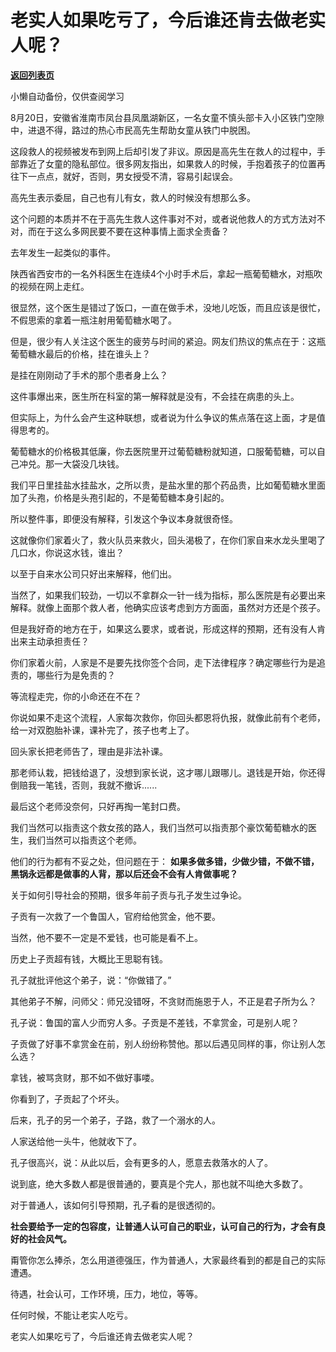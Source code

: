 # 老实人如果吃亏了，今后谁还肯去做老实人呢？

[**返回列表页**](/gzh/记忆承载3)

小懒自动备份，仅供查阅学习

8月20日，安徽省淮南市凤台县凤凰湖新区，一名女童不慎头部卡入小区铁门空隙中，进退不得，路过的热心市民高先生帮助女童从铁门中脱困。

  

这段救人的视频被发布到网上后却引发了非议。原因是高先生在救人的过程中，手部靠近了女童的隐私部位。很多网友指出，如果救人的时候，手抱着孩子的位置再往下一点点，就好，否则，男女授受不清，容易引起误会。

  

高先生表示委屈，自己也有儿有女，救人的时候没有想那么多。  

  

这个问题的本质并不在于高先生救人这件事对不对，或者说他救人的方式方法对不对，而在于这么多网民要不要在这种事情上面求全责备？  

  

去年发生一起类似的事件。

  

陕西省西安市的一名外科医生在连续4个小时手术后，拿起一瓶葡萄糖水，对瓶吹的视频在网上走红。

  

很显然，这个医生是错过了饭口，一直在做手术，没地儿吃饭，而且应该是很忙，不假思索的拿着一瓶注射用葡萄糖水喝了。  

  

但是，很少有人关注这个医生的疲劳与时间的紧迫。网友们热议的焦点在于：这瓶葡萄糖水最后的价格，挂在谁头上？

  

是挂在刚刚动了手术的那个患者身上么？

  

这件事爆出来，医生所在科室的第一解释就是没有，不会挂在病患的头上。  

  

但实际上，为什么会产生这种联想，或者说为什么争议的焦点落在这上面，才是值得思考的。  

  

葡萄糖水的价格极其低廉，你去医院里开过葡萄糖粉就知道，口服葡萄糖，可以自己冲兑。那一大袋没几块钱。  

  

我们平日里挂盐水挂盐水，之所以贵，是盐水里的那个药品贵，比如葡萄糖水里面加了头孢，价格是头孢引起的，不是葡萄糖本身引起的。

  
所以整件事，即便没有解释，引发这个争议本身就很奇怪。  

  

这就像你们家着火了，救火队员来救火，回头渴极了，在你们家自来水龙头里喝了几口水，你说这水钱，谁出？

  

以至于自来水公司只好出来解释，他们出。

  

当然了，如果我们较劲，一切以不拿群众一针一线为指标，那么医院是有必要出来解释。就像上面那个救人者，他确实应该考虑到方方面面，虽然对方还是个孩子。

  

但是我好奇的地方在于，如果这么要求，或者说，形成这样的预期，还有没有人肯出来主动承担责任？  

  

你们家着火前，人家是不是要先找你签个合同，走下法律程序？确定哪些行为是追责的，哪些行为是免责的？  

  

等流程走完，你的小命还在不在？  

  

你说如果不走这个流程，人家每次救你，你回头都恩将仇报，就像此前有个老师，给一对双胞胎补课，课补完了，孩子也考上了。  

  

回头家长把老师告了，理由是非法补课。

  

那老师认栽，把钱给退了，没想到家长说，这才哪儿跟哪儿。退钱是开始，你还得倒赔我一笔钱，否则，我就不撤诉......

  

最后这个老师没奈何，只好再掏一笔封口费。

  

我们当然可以指责这个救女孩的路人，我们当然可以指责那个豪饮葡萄糖水的医生，我们当然可以指责这个老师。  

  

他们的行为都有不妥之处，但问题在于： **如果多做多错，少做少错，不做不错，黑锅永远都是做事的人背，那以后还会不会有人肯做事呢？**

  

关于如何引导社会的预期，很多年前子贡与孔子发生过争论。

  

子贡有一次救了一个鲁国人，官府给他赏金，他不要。

  

当然，他不要不一定是不爱钱，也可能是看不上。

  

历史上子贡超有钱，大概比王思聪有钱。

  

孔子就批评他这个弟子，说：“你做错了。”

  

其他弟子不解，问师父：师兄没错呀，不贪财而施恩于人，不正是君子所为么？

  

孔子说：鲁国的富人少而穷人多。子贡是不差钱，不拿赏金，可是别人呢？

  

子贡做了好事不拿赏金在前，别人纷纷称赞他。那以后遇见同样的事，你让别人怎么选？

  

拿钱，被骂贪财，那不如不做好事喽。

  

你看到了，子贡起了个坏头。

  

后来，孔子的另一个弟子，子路，救了一个溺水的人。

  

人家送给他一头牛，他就收下了。

  

孔子很高兴，说：从此以后，会有更多的人，愿意去救落水的人了。

  

说到底，绝大多数人都是很普通的，要真是个完人，那也就不叫绝大多数了。

  

对于普通人，该如何引导预期，孔子看的是很透彻的。

  

 **社会要给予一定的包容度，让普通人认可自己的职业，认可自己的行为，才会有良好的社会风气。**

  

甭管你怎么捧杀，怎么用道德强压，作为普通人，大家最终看到的都是自己的实际遭遇。

  

待遇，社会认可，工作环境，压力，地位，等等。  

  

任何时候，不能让老实人吃亏。

  

老实人如果吃亏了，今后谁还肯去做老实人呢？

